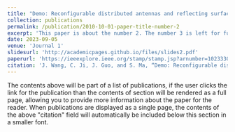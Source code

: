 ```yaml
---
title: "Demo: Reconfigurable distributed antennas and reflecting surface (RDARS)-aided integrated sensing and communication system"
collection: publications
permalink: /publication/2010-10-01-paper-title-number-2
excerpt: 'This paper is about the number 2. The number 3 is left for future work.'
date: 2023-09-05
venue: 'Journal 1'
slidesurl: 'http://academicpages.github.io/files/slides2.pdf'
paperurl: 'https://ieeexplore.ieee.org/stamp/stamp.jsp?arnumber=10233300'
citation: 'J. Wang, C. Ji, J. Guo, and S. Ma, “Demo: Reconfigurable distributed antennas and reflecting surface (RDARS)-aided integrated sensing and communication system,” in Proc. IEEE ICCC, 2023, pp. 1–2.'
---
```


The contents above will be part of a list of publications, if the user clicks the link for the publication than the contents of section will be rendered as a full page, allowing you to provide more information about the paper for the reader. When publications are displayed as a single page, the contents of the above "citation" field will automatically be included below this section in a smaller font.

